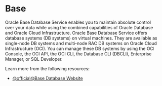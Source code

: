# Base

Oracle Base Database Service enables you to maintain absolute control over your data while using the combined capabilities of Oracle Database and Oracle Cloud Infrastructure. Oracle Base Database Service offers database systems (DB systems) on virtual machines. They are available as single-node DB systems and multi-node RAC DB systems on Oracle Cloud Infrastructure (OCI). You can manage these DB systems by using the OCI Console, the OCI API, the OCI CLI, the Database CLI (DBCLI), Enterprise Manager, or SQL Developer.

Learn more from the following resources:

- [@official@Base Database Website](https://docs.oracle.com/en-us/iaas/base-database/index.html)
